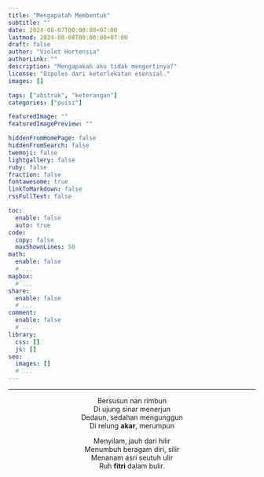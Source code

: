 ```yaml
---
title: "Mengapatah Membentuk"
subtitle: ""
date: 2024-08-07T00:00:00+07:00
lastmod: 2024-08-08T00:00:00+07:00
draft: false
author: "Violet Hortensia"
authorLink: ""
description: "Mengapakah aku tidak mengertinya?"
license: "Dipoles dari keterlekatan esensial."
images: []

tags: ["abstrak", "keterangan"]
categories: ["puisi"]

featuredImage: ""
featuredImagePreview: ""

hiddenFromHomePage: false
hiddenFromSearch: false
twemoji: false
lightgallery: false
ruby: false
fraction: false
fontawesome: true
linkToMarkdown: false
rssFullText: false

toc:
  enable: false
  auto: true
code:
  copy: false
  maxShownLines: 50
math:
  enable: false
  # ...
mapbox:
  # ...
share:
  enable: false
  # ...
comment:
  enable: false
  # ...
library:
  css: []
  js: []
seo:
  images: []
  # ...
---
```


<!--more-->

---

<div style="text-align:center">

<!-- 3 4 3 4 -->

Bersusun nan rimbun  
Di ujung sinar menerjun  
Dedaun, sedahan mengunggun  
Di relung **akar**, merumpun

<!-- 4 4 4 4 -->

Menyilam, jauh dari hilir  
Menumbuh beragam diri, silir  
Menanam asri seutuh ulir  
Ruh **fitri** dalam bulir.

</div>
